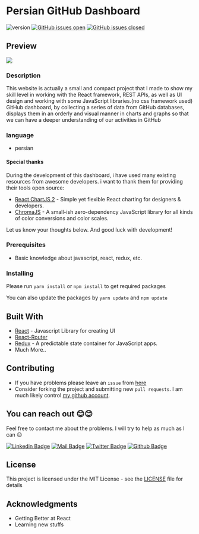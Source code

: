 # Persian GitHub Dashboard

![version](https://img.shields.io/badge/version-1.10.0-blue.svg) [![GitHub issues open](https://img.shields.io/github/issues/Meiti-021/github-dashboard.svg)](https://github.com/Meiti-021/github-dashboard/issues?q=is%3Aopen+is%3Aissue) [![GitHub issues closed](https://img.shields.io/github/issues-closed-raw/Meiti-021/github-dashboard.svg)](https://github.com/Meiti-021/github-dashboard/issues?q=is%3Aissue+is%3Aclosed)

## Preview

[<img src="https://lh3.googleusercontent.com/MHM0XpybMKKq_lyA_JtP2r3hH48AvkCOflx9Pvx7ZKgDCWUWtlzXAkEGQrgJk37Mn8pJQ30BRq_OmvY-fKjGtUI7awEnjXcP3D4S57rtb_JCfugtkMArO_Qb1G1806dfB2LxsBJCAhtYraiD5PDsnVEDYE8M_8NSbEjurcAnmAoM_xNsqjIfCFk4ll1v68VHNg1IZBrcI5HSM3p9nh-YQjxsNn4qL_6WAN1nJ5xb8OBsM55OVoonweuhpOZRLeDHniFM0tw-NeqcKpehFQUFjw1R5gJSLyipTz1Hbf0iHw6fOtSrZ3eDEZJzF4WLG-wCVqocaSR4zHQ6rxzClZCalSKYn5XOxcBRi3Sel2IJzmgH35S8FoEx41XSig1o9P-jqI6OnJhHuk3Qji_6PkzYOj_lsTSOnxjoJjhoydzWbXBbX_jBGg-y8gbxXdeCwaRq7MAol68lZXcKdV3Z8gxWjjNmACrEvabs2LvxdCEHVicpCg2eKi7F0M72GKueL0g0FWiycDh2StukYSrzfnsk0h9Rc6mNnC3to-MAh-i_d5eumeIulE2X5_0qCC8Hk1U91TC8YZYaTRycU1A2_gM7IrqeiB761FBrnAnkKj6eIHR8uZXBcfWP-AtUB1g9IpnRGW2s0OI6o9Ank22MtKyXGXaidbE73SPlXUy_pf1YvGymIBYS9gNhLZe3vQkChO3gO9NRwzRK-o2VYdvxHYaonMbJm0kl9sN1FLukkL5Qa0kdHMZ1mUZN46cL2VSvwmc8QK59sqY01Lv2xMzZuij2RWlvGnmZcDJj6nHMp37pEllyPYtDD6UptLKoDToBhSqgDmOO-wX2N83cU7wAcW0buG45YATue3hYL2rCGUcsUr87E-hpDt7lU6dAixodtK9e1FQGsaHRnfw7levwKgX78KvIIxM5_XZ3hkbw05V3fwYSdzE=w690-h388-no?authuser=0" style="display: block; margin: 0 auto;" />](https://www.creative-tim.com/product/material-dashboard-react?ref=readme-mdr)


### Description 
This website is actually a small and compact project that I made to show my skill level in working with the React framework, REST APIs, as well as UI design and working with some JavaScript libraries.(no css framework used)
<br />
GitHub dashboard, by collecting a series of data from GitHub databases,
displays them in an orderly and visual manner in charts and graphs so that
we can have a deeper understanding of our activities in GitHub





### language 

- persian


#### Special thanks

During the development of this dashboard, i have used many existing resources from awesome developers. i want to thank them for providing their tools open source:

- [React ChartJS 2](http://reactchartjs.github.io/react-chartjs-2/#/) - Simple yet flexible React charting for designers & developers.
- [ChromaJS](https://gka.github.io/chroma.js/) - A small-ish zero-dependency JavaScript library for all kinds of color conversions and color scales.

Let us know your thoughts below. And good luck with development!




### Prerequisites

- Basic knowledge about javascript, react, redux, etc.

### Installing

Please run `yarn install` or `npm install` to get required packages

You can also update the packages by `yarn update` and `npm update`

## Built With

- [React](http://reactjs.org/) - Javascript Library for creating UI
- [React-Router](https://reacttraining.com/react-router/web)
- [Redux](https://redux.js.org/) - A predictable state container for JavaScript apps.
- Much More..

## Contributing

- If you have problems please leave an `issue` from [here](https://github.com/Meiti-021/github-dashboard/issues)
- Consider forking the project and submitting new `pull requests`. I am much likely control [my github account](https://github.com/Meiti-021).

## You can reach out 😊😊

Feel free to contact me about the problems. I will try to help as much as I can 😉

[![Linkedin Badge](https://img.shields.io/badge/linkedin-%230077B5.svg?&style=for-the-badge&logo=linkedin&logoColor=white)](www.linkedin.com/in/meiti021)
[![Mail Badge](https://img.shields.io/badge/email-c14438?style=for-the-badge&logo=Gmail&logoColor=white&link=mailto:meiti.edu@gmail.com)](mailto:meiti.edu@gmail.com)
[![Twitter Badge](https://img.shields.io/badge/twitter-1DA1F2?style=for-the-badge&logo=twitter&logoColor=white)](https://twitter.com/meiti-021)
[![Github Badge](https://img.shields.io/badge/github-333?style=for-the-badge&logo=github&logoColor=white)](https://github.com/Meiti-021)

## License

This project is licensed under the MIT License - see the [LICENSE](LICENSE) file for details

## Acknowledgments

- Getting Better at React
- Learning new stuffs
